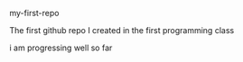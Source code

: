 my-first-repo


The first github repo I created in the first programming class

i am progressing well so far
